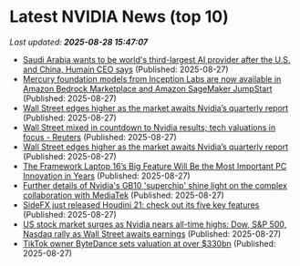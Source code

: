 # Latest NVIDIA News (top 10)
_Last updated: **2025-08-28 15:47:07**_

- [Saudi Arabia wants to be world's third-largest AI provider after the U.S. and China, Humain CEO says](https://www.cnbc.com/2025/08/27/saudi-arabia-wants-to-be-worlds-third-largest-ai-provider-humain.html) (Published: 2025-08-27)
- [Mercury foundation models from Inception Labs are now available in Amazon Bedrock Marketplace and Amazon SageMaker JumpStart](https://aws.amazon.com/blogs/machine-learning/mercury-foundation-models-from-inception-labs-are-now-available-in-amazon-bedrock-marketplace-and-amazon-sagemaker-jumpstart/) (Published: 2025-08-27)
- [Wall Street edges higher as the market awaits Nvidia’s quarterly report](https://biztoc.com/x/084a903e9cf75851) (Published: 2025-08-27)
- [Wall Street mixed in countdown to Nvidia results; tech valuations in focus - Reuters](https://slashdot.org/firehose.pl?op=view&amp;id=178894792) (Published: 2025-08-27)
- [Wall Street edges higher as the market awaits Nvidia’s quarterly report](https://www.bostonherald.com/2025/08/27/wall-street-nvidia-market-impact/) (Published: 2025-08-27)
- [The Framework Laptop 16’s Big Feature Will Be the Most Important PC Innovation in Years](https://gizmodo.com/the-framework-laptop-16s-big-feature-will-be-the-most-important-pc-innovation-in-years-2000648960) (Published: 2025-08-27)
- [Further details of Nvidia's GB10 'superchip' shine light on the complex collaboration with MediaTek](https://www.pcgamer.com/hardware/processors/further-details-of-nvidias-gb10-superchip-shine-light-on-the-complex-collaboration-with-mediatek/) (Published: 2025-08-27)
- [SideFX just released Houdini 21: check out its five key features](https://www.cgchannel.com/2025/08/sidefx-just-released-houdini-21-check-out-its-5-key-features/) (Published: 2025-08-27)
- [US stock market surges as Nvidia nears all-time highs: Dow, S&P 500, Nasdaq rally as Wall Street awaits earnings](https://economictimes.indiatimes.com/news/international/us/us-stock-market-surges-as-nvidia-nears-all-time-highs-dow-sp-500-nasdaq-rally-as-wall-street-awaits-earnings/articleshow/123548036.cms) (Published: 2025-08-27)
- [TikTok owner ByteDance sets valuation at over $330bn](https://www.rte.ie/news/business/2025/0827/1530471-tiktok-owner-bytedance-sets-valuation-at-over-330-billion/) (Published: 2025-08-27)
